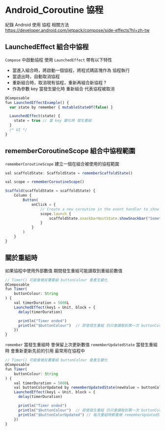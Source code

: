 # Android_Coroutine 協程

紀錄 Android 使用 協程 相關方法
<https://developer.android.com/jetpack/compose/side-effects?hl=zh-tw>

## LaunchedEffect 組合中協程

`Compose` 中啟動協程 使用 `LaunchedEffect` 帶有以下特性
- 當進入組合時，將啟動一個協程，將程式碼區塊作為 協程執行
- 當退出時，自動取消協程
- 重新組合時，取消現有協程，重新再組合新協程 ?
- 作為參數 key 當發生變化時 重新組合 代表協程被取消

```js
@Composable
fun LaunchedEffectExample() {
  var state by remember { mutableStateOf(false) }

  LaunchedEffect(state) {
    state = true // 當 key 變化時 發生重組
  }
  /* UI */
}
```

## rememberCoroutineScope 組合中協程範圍
`rememberCoroutineScope` 建立一個在組合被使用的協程範圍
```js
val scaffoldState: ScaffoldState = rememberScaffoldState()

val scope = rememberCoroutineScope()

Scaffold(scaffoldState = scaffoldState) {
    Column {
        Button(
            onClick = {
                // Create a new coroutine in the event handler to show a snackbar
                scope.launch {
                    scaffoldState.snackbarHostState.showSnackbar("Something happened!")
                }
            }
        )
    }
}
```

## 關於重組時

如果協程中使用外部數值 期間發生重組可能讀取到重組前數值
```js
// Timer() 可能會被反覆重組 buttonColour 會產生變化
@Composable
fun Timer(
    buttonColour: String
) {
    val timerDuration = 5000L
    LaunchedEffect(key1 = Unit, block = {
      delay(timerDuration)

      println("Timer ended")
      println("$buttonColour")  // 即使發生重組 仍只會讀取到第一次 buttonColour
    })
}
```

`remember` 當發生重組時 會保留上次更新數值
`rememberUpdatedState` 當發生重組時 會重新更新先前的引用 最常用在協程中
```js
// Timer() 可能會被反覆重組 buttonColour 會產生變化
@Composable
fun Timer(
    buttonColour: String
) {
    val timerDuration = 5000L
    val buttonColorUpdated by rememberUpdatedState(newValue = buttonColour)
    LaunchedEffect(key1 = Unit, block = {
      delay(timerDuration)

      println("Timer ended")
      println("$buttonColour")  // 即使發生重組 仍只會讀取到第一次 buttonColour
      println("$buttonColorUpdated") // 每次重組時都會被 rememberUpdatedState 跟新數值
    })
}

```